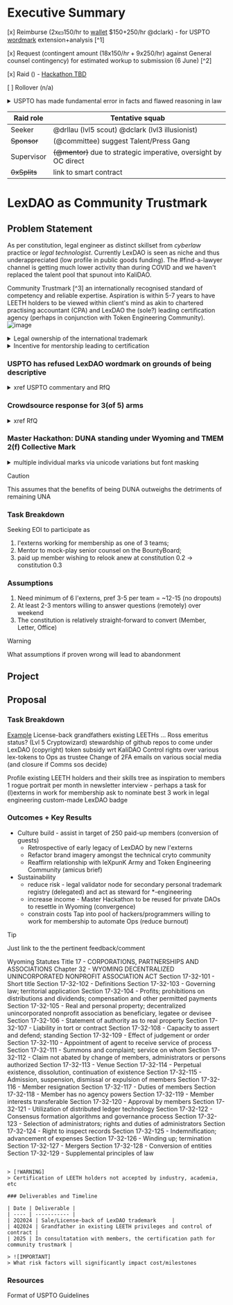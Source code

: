 # Executive Summary
<!-- as per gitbook [page](https://gitbook.lexdao.net/untitled/grants-committee-charter/grant-proposals) -->

<!-- these are not necessarily exclusive -->

[x] Reimburse (2x💵150/hr to [wallet](https://etherscan.io/address/0x590D24003D5Ec516502db08E01421ba56a5cd611 
) $150+250/hr @dclark) - for USPTO [wordmark](https://discord.com/channels/682960432272506907/1223273416690237551) extension+analysis [^1]

[x] Request (contingent amount (18x$150/hr + 9x$250/hr) against General counsel contingency) for estimated workup to submission (6 June) [^2]

[x] Raid () - [Hackathon TBD](https://github.com/drllau/hackathon-)
<!-- for non-raids you can ignore the details and just have summary lines -->

[ ] Rollover (n/a)

<details>
<summary>USPTO has made fundamental error in facts and flawed reasoning in law</summary>

![image](https://github.com/lexDAO/LexDAO-Official-Policies/assets/14944510/08edc08e-0d21-4378-9567-17ac7a5ca93a)


The target audience is decision makers on RetroPGF whilst beneficiaries are the public at large. Hence their search domain ignored the cryptopunk subculture where LexDAO has symbolic, suggestive, and functional traits.
![image](https://github.com/lexDAO/DAO-Proposals/assets/14944510/05bb959d-b1ec-41df-a364-4a85659cbf9b)

</details>

| Raid role | Tentative squab |
|-----------|-----------------|
| Seeker    | @drllau (lvl5 scout) @dclark (lvl3 illusionist) |
| ~~Sponsor~~ | (@committee)  suggest Talent/Press Gang|
| Supervisor | ~~(@mentor)~~ due to strategic imperative, oversight by OC direct|
| ~~0xSplits~~ | link to smart contract |
<!-- remove the ~~ if any of the options apply, supervisor for (l)externs -->

# LexDAO as Community Trustmark

## Problem Statement

As per constitution, legal engineer as distinct skillset from _cyberlaw_ practice or _legal technologist_. Currently LexDAO is seen as niche and thus underappreciated (low profile in public goods funding). The #find-a-lawyer channel is getting much lower activity than during COVID and we haven't replaced the talent pool that spunout into KaliDAO.

Community Trustmark [^3] an internationally recognised standard of competency and reliable expertise. Aspiration is within 5-7 years to have LEETH holders to be viewed within client's mind as akin to chartered practising accountant (CPA) and LexDAO the (sole?) leading certification agency (perhaps in conjunction with Token Engineering Community).
![image](https://github.com/lexDAO/DAO-Proposals/assets/14944510/be835e2c-7f58-4706-beb3-6c6f19c5e71e)

<details>
<summary>Legal ownership of the international trademark</summary>
1. USPTO registered trademark

2. WIPO Madrid submission under LexDAO LLC

3. Sale/license-back DAO LLC ↔ (Wyoming) LexDAO
</details>

<details>
<summary>Incentive for mentorship leading to certification</summary><br>
Law firms have summer internship and courts clerkship. As a **practice**, we should expose members to web3 processes via the mentor-apprenticeship model and peer recognition of skills. As we can't offer salary nor significance (in administrating justice), we default to satisfaction in being on peripheral of emerging institutions (Ethereum Cat Herder standards formation) or exposure to thought leadership (Ross Ricardian contracts). We also need to point out the demand for H-shaped skills by cultivating a talent pipeline (which law firms can outsource tasks) or a safe haven for transitional members to build up solo-practices (rogue gallery) with priority referral in #find-a-lawyer channel. 
</details>

### USPTO has refused LexDAO wordmark on grounds of being descriptive

<details>
<summary>xref USPTO commentary and RfQ</summary><br>
- timeline is tight (6 Jun hard as extension already granted)
	
- need sale/licenseback from Ross,
- 
- ratification from LEETH holders (75% supramajority)
</details>

### Crowdsource response for 3(of 5) arms 
<details>
<summary>xref RfQ</summary><br>
- easier to forcefeed legal philosophy to mid-age developers than teach coding;
	
- arms race in AI acquisition will strand laggard law firms
- 
- seek sponsorship from existing law firms with Legal Engineering practice
</details>

### Master Hackathon: DUNA standing under Wyoming and TMEM 2(f) Collective Mark

<details>
<summary>multiple individual marks via unicode variations but font masking</summary>
<br>

LexDAO (without fancy emoji) as a umbrella IP for arbitrary pods.
Members obtaining LEETH-a| (1st gen bar-rogue, 2nd gen neo-class)

- current good practice is a Panama combined foundation + company
- functionally equivalent to DUNA + offshore "Office" (rep/proj Office)
- Corporate Transparency Act does not apply to DUNA - run subsequent HOW2 reflag hackathons
- opportunity to host conversation wrt grandfathering in LEETH and new skill-tree
</details>

> [!CAUTION]
> This assumes that the benefits of being DUNA outweighs the detriments of remaining UNA


### Task Breakdown
Seeking EOI to participate as

1. l'externs working for membership as one of 3 teams;
2. Mentor to mock-play senior counsel on the BountyBoard;
3. paid up member wishing to relook anew at constitution 0.2 -> constitution 0.3 

### Assumptions

1. Need minimum of 6 l'externs, pref 3-5 per team = ~12-15 (no dropouts)
2. At least 2-3 mentors willing to answer questions (remotely) over weekend
3. The constitution is relatively straight-forward to convert (Member, Letter, Office)

> [!WARNING]
> What assumptions if proven wrong will lead to abandonment

## Project
## Proposal

### Task Breakdown
<!-- Graphic form is easier to grok, details in github project-->
[Example](https://docs.github.com/en/get-started/writing-on-github/working-with-advanced-formatting/creating-diagrams)
	License-back grandfathers existing LEETHs ... Ross emeritus status? (Lvl 5 Cryptowizard) 
	stewardship of github repos to come under LexDAO (copyright)
	token subsidy wrt KaliDAO
	Control rights over various lex-tokens to Ops as trustee 
	Change of 2FA emails on various social media (and closure if Comms sos decide)

Profile existing LEETH holders and their skills tree as inspiration to members
	1 rogue portrait per month in newsletter
	interview - perhaps a task for (l)externs in work for membership
	ask to nominate best 3 work in legal engineering
	custom-made LexDAO badge

### Outcomes + Key Results 

+ Culture build - assist in target of 250 paid-up members (conversion of guests)
  + Retrospective of early legacy of LexDAO by new l'externs
  + Refactor brand imagery amongst the technical cryto community
  + Reaffirm relationship with leXpunK Army and Token Engineering Community (amicus brief)
+ Sustainability
  + reduce risk - legal validator node for secondary personal trademark registry (delegated) and act as steward for *-engineering 
  + increase income - Master Hackathon to be reused for private DAOs to resettle in Wyoming (convergence)
  + constrain costs Tap into pool of hackers/programmers willing to work for membership to automate Ops (reduce burnout)

> [!TIP]
> Just link to the the pertinent feedback/comment

Wyoming Statutes
Title 17 - CORPORATIONS, PARTNERSHIPS AND ASSOCIATIONS
Chapter 32 - WYOMING DECENTRALIZED UNINCORPORATED NONPROFIT ASSOCIATION ACT
Section 17-32-101 - Short title
Section 17-32-102 - Definitions
Section 17-32-103 - Governing law; territorial application
Section 17-32-104 - Profits; prohibitions on distributions and dividends; compensation and other permitted payments
Section 17-32-105 - Real and personal property; decentralized unincorporated nonprofit association as beneficiary, legatee or devisee
Section 17-32-106 - Statement of authority as to real property
Section 17-32-107 - Liability in tort or contract
Section 17-32-108 - Capacity to assert and defend; standing
Section 17-32-109 - Effect of judgement or order
Section 17-32-110 - Appointment of agent to receive service of process
Section 17-32-111 - Summons and complaint; service on whom
Section 17-32-112 - Claim not abated by change of members, administrators or persons authorized
Section 17-32-113 - Venue
Section 17-32-114 - Perpetual existence, dissolution, continuation of existence
Section 17-32-115 - Admission, suspension, dismissal or expulsion of members
Section 17-32-116 - Member resignation
Section 17-32-117 - Duties of members
Section 17-32-118 - Member has no agency powers
Section 17-32-119 - Member interests transferable
Section 17-32-120 - Approval by members
Section 17-32-121 - Utilization of distributed ledger technology
Section 17-32-122 - Consensus formation algorithms and governance process
Section 17-32-123 - Selection of administrators; rights and duties of administrators
Section 17-32-124 - Right to inspect records
Section 17-32-125 - Indemnification; advancement of expenses
Section 17-32-126 - Winding up; termination
Section 17-32-127 - Mergers
Section 17-32-128 - Conversion of entities
Section 17-32-129 - Supplemental principles of law
```

> [!WARNING]
> Certification of LEETH holders not accepted by industry, academia, etc

### Deliverables and Timeline

| Date | Deliverable |
| ---- | ----------- |
| 2Q2024 | Sale/License-back of LexDAO trademark     |
| 4Q2024 | Grandfather in existing LEETH privileges and control of contract |
| 2025 | In consultatation with members, the certification path for community trustmark |

> ![IMPORTANT]
> What risk factors will significantly impact cost/milestones
```

### Resources
Format of USPTO Guidelines






